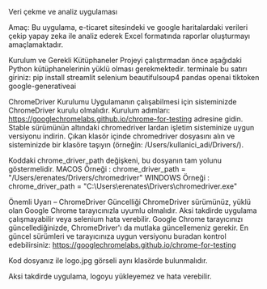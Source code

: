 Veri çekme ve analiz uygulaması

Amaç:
Bu uygulama, e-ticaret sitesindeki ve google haritalardaki verileri çekip yapay zeka ile analiz ederek Excel formatında raporlar oluşturmayı amaçlamaktadır.


Kurulum ve Gerekli Kütüphaneler
Projeyi çalıştırmadan önce aşağıdaki Python kütüphanelerinin yüklü olması gerekmektedir.
terminale bu satırı giriniz: pip install streamlit selenium beautifulsoup4 pandas openai tiktoken google-generativeai


ChromeDriver Kurulumu
Uygulamanın çalışabilmesi için sisteminizde ChromeDriver kurulu olmalıdır. Kurulum adımları:
https://googlechromelabs.github.io/chrome-for-testing adresine gidin.
Stable sürümünün altındaki chromedriver lardan işletim sisteminize uygun versiyonu indirin.
Çıkan klasör içinde chromedriver dosyasını alın ve sisteminizde bir klasöre taşıyın (örneğin: /Users/kullanici_adi/Drivers/).

Koddaki chrome_driver_path değişkeni, bu dosyanın tam yolunu göstermelidir. 
MACOS Örneği : chrome_driver_path = "/Users/erenates/Drivers/chromedriver"
WINDOWS Örneği : chrome_driver_path = "C:\\Users\\erenates\\Drivers\\chromedriver.exe"


Önemli Uyarı – ChromeDriver Güncelliği
ChromeDriver sürümünüz, yüklü olan Google Chrome tarayıcınızla uyumlu olmalıdır. Aksi takdirde uygulama çalışmayabilir veya selenium hata verebilir.
Google Chrome tarayıcınızı güncellediğinizde, ChromeDriver'ı da mutlaka güncellemeniz gerekir.
En güncel sürümleri ve tarayıcınıza uygun versiyonu buradan kontrol edebilirsiniz:
https://googlechromelabs.github.io/chrome-for-testing

Kod dosyanız ile logo.jpg görseli aynı klasörde bulunmalıdır.

Aksi takdirde uygulama, logoyu yükleyemez ve hata verebilir.
